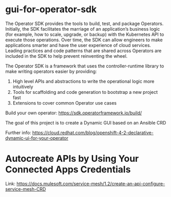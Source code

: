 # gui-for-operator-sdk

The Operator SDK provides the tools to build, test, and package Operators. Initially, the SDK facilitates the marriage of an application’s business logic (for example, how to scale, upgrade, or backup) with the Kubernetes API to execute those operations. Over time, the SDK can allow engineers to make applications smarter and have the user experience of cloud services. Leading practices and code patterns that are shared across Operators are included in the SDK to help prevent reinventing the wheel.

The Operator SDK is a framework that uses the controller-runtime library to make writing operators easier by providing:

1. High level APIs and abstractions to write the operational logic more intuitively
2. Tools for scaffolding and code generation to bootstrap a new project fast
3. Extensions to cover common Operator use cases

Build your own operator: https://sdk.operatorframework.io/build/


The goal of this project is to create a Dynamic GUI based on an Ansible CRD

Further info: https://cloud.redhat.com/blog/openshift-4-2-declarative-dynamic-ui-for-your-operator

# Autocreate APIs by Using Your Connected Apps Credentials

Link: https://docs.mulesoft.com/service-mesh/1.2/create-an-api-configure-service-mesh-CRD
